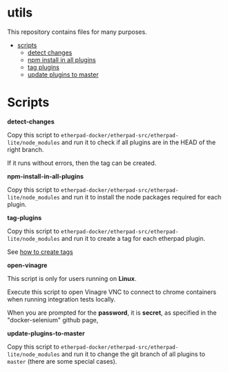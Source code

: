 # utils
This repository contains files for many purposes.

- [scripts](#scripts)
  - [detect changes](#detect_changes)
  - [npm install in all plugins](#npm_install_in_all_plugins)
  - [tag plugins](#tag_plugins)
  - [update plugins to master](#update_plugins_to_master)

# <a name="scripts"></a>Scripts

**<a name="detect_changes"></a>detect-changes**

Copy this script to `etherpad-docker/etherpad-src/etherpad-lite/node_modules` and run it to check if all plugins are in the HEAD of the right branch.

If it runs without errors, then the tag can be created.

**<a name="npm_install_in_all_plugins"></a>npm-install-in-all-plugins**

Copy this script to `etherpad-docker/etherpad-src/etherpad-lite/node_modules` and run it to install the node packages required for each plugin.

**<a name="tag_plugins"></a>tag-plugins**

Copy this script to `etherpad-docker/etherpad-src/etherpad-lite/node_modules` and run it to create a tag for each etherpad plugin.

See [how to create tags](https://github.com/storytouch/web/wiki/%5BHow-To%5D-Create-tag-for-a-new-release)

**<a name="open_vinagre"></a>open-vinagre**

This script is only for users running on **Linux**.

Execute this script to open Vinagre VNC to connect to chrome containers when running integration tests locally.

When you are prompted for the **password**, it is **secret**, as specified in the "docker-selenium" github page,

**<a name="update_plugins_to_master"></a>update-plugins-to-master**

Copy this script to `etherpad-docker/etherpad-src/etherpad-lite/node_modules` and run it to change the git branch of all plugins to `master` (there are some special cases).
